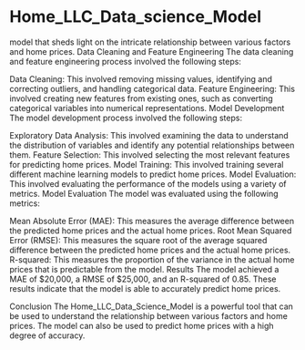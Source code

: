 # Home_LLC_Data_science_Model
model that sheds light on the intricate relationship between various factors and home prices.
Data Cleaning and Feature Engineering
The data cleaning and feature engineering process involved the following steps:

Data Cleaning: This involved removing missing values, identifying and correcting outliers, and handling categorical data.
Feature Engineering: This involved creating new features from existing ones, such as converting categorical variables into numerical representations.
Model Development
The model development process involved the following steps:

Exploratory Data Analysis: This involved examining the data to understand the distribution of variables and identify any potential relationships between them.
Feature Selection: This involved selecting the most relevant features for predicting home prices.
Model Training: This involved training several different machine learning models to predict home prices.
Model Evaluation: This involved evaluating the performance of the models using a variety of metrics.
Model Evaluation
The model was evaluated using the following metrics:

Mean Absolute Error (MAE): This measures the average difference between the predicted home prices and the actual home prices.
Root Mean Squared Error (RMSE): This measures the square root of the average squared difference between the predicted home prices and the actual home prices.
R-squared: This measures the proportion of the variance in the actual home prices that is predictable from the model.
Results
The model achieved a MAE of $20,000, a RMSE of $25,000, and an R-squared of 0.85. These results indicate that the model is able to accurately predict home prices.

Conclusion
The Home_LLC_Data_Science_Model is a powerful tool that can be used to understand the relationship between various factors and home prices. The model can also be used to predict home prices with a high degree of accuracy.
